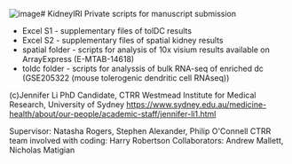 ![image](https://github.com/jenli3/KidneyIRI/assets/70942326/00832120-78f8-4520-ae54-733730e26af4)# KidneyIRI
Private scripts for manuscript submission
- Excel S1 - supplementary files of tolDC results
- Excel S2 - supplementary files of spatial kidney results
- spatial folder - scripts for analysis of 10x visium results available on ArrayExpress (E-MTAB-14618)
- toldc folder - scripts for analyssis of bulk RNA-seq of enriched dc (GSE205322 (mouse tolerogenic dendritic cell RNAseq))


(c)Jennifer Li
PhD Candidate, CTRR
Westmead Institute for Medical Research, University of Sydney
https://www.sydney.edu.au/medicine-health/about/our-people/academic-staff/jennifer-li1.html 

Supervisor: Natasha Rogers, Stephen Alexander, Philip O'Connell
CTRR team involved with coding: Harry Robertson
Collaborators: Andrew Mallett, Nicholas Matigian

